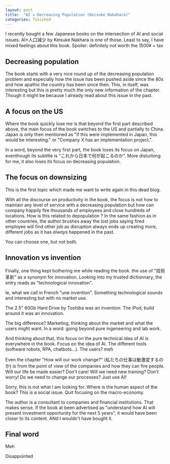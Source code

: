 ```yaml
---
layout: post
title:  "AI x Decreasing Population (Keisuke Nakahara)"
categories: finished
---
```


I recently bought a few Japanese books on the intersection of AI and social issues. AI×人口減少 by Keisuke Nakhara is one of those. Least to say, I have mixed feelings about this book. Spoiler: definitely not worth the 1500¥ + tax

## Decreasing population

The book starts with a very nice round up of the decreasing population problem and especially how the issue has been pushed aside since the 80s and how apathic the country has been since then.
This, in itself, was interesting but this is pretty much the only new information of the chapter. Though it might be because I already read about this issue in the past.

## A focus on the US

Where the book quickly lose me is that beyond the first part described above, the main focus of the book switches to the US and partially to China. Japan is only then mentioned as "if this were implemented in Japan, this would be interesting." or "Company X has an implementation project.".

In a word, beyond the very first part, the book loses its focus on Japan, eventhough its subtitle is "これから日本で何が起こるのか". More disturbing for me, it also loses its focus on decreasing population.

## The focus on downsizing

This is the first topic which made me want to write again in this dead blog.

With all the discourse on productivity in the book, the focus is not how to maintain any level of service with a decreasing population but how can company happily fire thousands of employees and close hundreds of locations. How is this related to depopulation ? In the same fashion as in other countries, the author brushes away the lost jobs saying fired employee will find other job as disruption always ends up creating more, different jobs as it has *always* happened in the past.

You can choose one, but not both.

## Innovation vs invention

Finally, one thing kept bothering me while reading the book. the use of "技術革新" as a synonym for innovation.
Looking into my trusted dictionnary, the entry reads as "technological innovation".

Ie, what we call in French "une invention".
Something technological sounds and interesting but with no market use.

The 2.5" 60Gb Hard Drive by Toshiba was an invention. The iPod, build around it was an innovation.

The big difference? Marketing, thinking about the market and what the users might want. In a word: going beyond pure ingeneering and lab work.

And thinking about that, this focus on the pure technical idea of AI is everywhere in the book. Focus on the idea of AI. The different tools (software robots, RPA, chatbots...). The users? meh

Even the chapter "How will our work change?" (私たちの仕事は動激変するのか) is from the point of view of the companies and how they can fire people. Will our life be made easier? Don't care! Will we need new training? Don't worry! Do we need to change our processes? Just use AI!

Sorry, this is not what I am looking for. Where is the human aspect of the book? This is a social issue. Quit focusing on the macro-economy.

The author is a consultant to companies and financial institutions. That makes sense. If the book at been advertised as "understand how AI will present investment opportunity for the next 5 years", it would have been closer to its content. ANd I wouldn't have bought it.

## Final word

Meh

Disappointed
